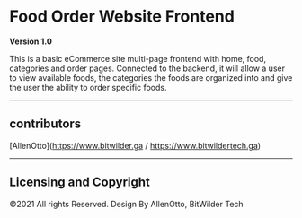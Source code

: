 # Food Order Website Frontend

**Version 1.0**

This is a basic eCommerce site multi-page frontend with home, food, categories and order pages. Connected to the backend, it will allow a user to view available foods, the categories the foods are organized into and give the user the ability to order specific foods.

---

## contributors

[AllenOtto](https://www.bitwilder.ga / https://www.bitwildertech.ga) <!-- Online though presently still under construction -->

---

## Licensing and Copyright

©2021 All rights Reserved. Design By AllenOtto, BitWilder Tech
